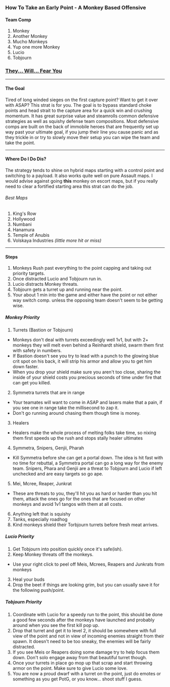 ### How To Take an Early Point - A Monkey Based Offensive

#### Team Comp
1. Monkey
2. Another Monkey
3. Mucho Monkeys
4. Yup one more Monkey
5. Lucio
6. Tobjourn

### __[They... Will... Fear You](https://gfycat.com/ThisFixedInvisiblerail)__

___

#### The Goal
Tired of long winded sieges on the first capture point? Want to get it over with ASAP?
This strat is for you. The goal is to bypass standard choke points and head strait to the
capture area for a quick win and crushing momentum. It has great surprise value and
steamrolls common defensive strategies as well as squishy defense team compositions.
Most defensive comps are built on the back of immobile heroes that are frequently set up
way past your ultimate goal, if you jump their line you cause panic and as they trickle in
or try to slowly move their setup you can wipe the team and take the point.

___

#### Where Do I Do Dis?
The strategy tends to shine on hybrid maps starting with a control point and switching to a payload. It also works quite well on pure Assault maps. I would advise against going __this__ monkey on escort maps, but if you really need to clear a fortified starting area this strat can do the job.

###### Best Maps
1. King's Row
2. Hollywood
3. Numbani
4. Hanamura
5. Temple of Anubis
6. Volskaya Industries *(little more hit or miss)*

___

#### Steps
1. Monkeys Rush past everything to the point capping and taking out priority targets.
2. Once distracted Lucio and Tobjourn run in.
3. Lucio distracts Monkey threats.
4. Tobjourn gets a turret up and running near the point.
5. Your about 1 min into the game and either have the point or not either way switch comp. unless the opposing team doesn't seem to be getting wise.

##### Monkey Priority
1. Turrets (Bastion or Tobjourn)
  * Monkeys don't deal with turrets exceedingly well 1v1, but with 2+ monkeys they will melt
  even behind a Reinhardt shield, swarm them first with safety in numbers.
  * If Bastion doesn't see you try to lead with a punch to the glowing blue crit spot on his
  back, it will strip his armor and allow you to get him down faster.
  * When you drop your shield make sure you aren't too close, sharing the inside of your shield
  costs you precious seconds of time under fire that can get you killed.
2. Symmetra turrets that are in range
  * Your teamates will want to come in ASAP and lasers make that a pain, if you see one in
  range take the millisecond to zap it.
  * Don't go running around chasing them though time is money.
3. Healers
  * Healers make the whole process of melting folks take time, so nixing them first speeds up
  the rush and stops stally healer ultimates
4. Symmetra, Snipers, Genjii, Pharah
  * Kill Symmetra before she can get a portal down. The idea is hit fast with no time for rebuttal,
  a Symmetra portal can go a long way for the enemy team. Snipers, Phara and Genjii are a threat to
  Tobjourn and Lucio if left unchecked and are easy targets so go ape.
5. Mei, Mcree, Reaper, Junkrat
  * These are threats to you, they'll hit you as hard or harder than you hit them, attack the ones
  go for the ones that are focused on other monkeys and avoid 1v1 tangos with them at all costs.
6. Anything left that is squishy
7. Tanks, especially roadhog
8. Kind monkeys shield their Torbjourn turrets before fresh meat arrives.

##### Lucio Priority
1. Get Tobjourn into position quickly once it's safe(ish).
2. Keep Monkey threats off the monkeys.
  * Use your right click to peel off Meis, Mcrees, Reapers and Junkrats from monkeys
3. Heal your buds
4. Drop the beet if things are looking grim, but you can usually save it for the following push/point.

##### Tobjourn Priority
1. Coordinate with Lucio for a speedy run to the point, this should be done a good few seconds after the monkeys have launched and probably around when you see the first kill pop up.
2. Drop that turret and get it to level 2, it should be somewhere with full view of the point and not in view of incoming enemies straight from their spawn. It doesn't need to be too sneaky, the enemies will be fairly distracted.
3. If you see Meis or Reapers doing some damage try to help focus them down. Don't solo engage away from that beautiful turret though.
4. Once your turrets in place go mop up that scrap and start throwing armor on the point. Make sure to give Lucio some love.
5. You are now a proud dwarf with a turret on the point, just do emotes or something as you get PotG, or you know... shoot stuff I guess.
